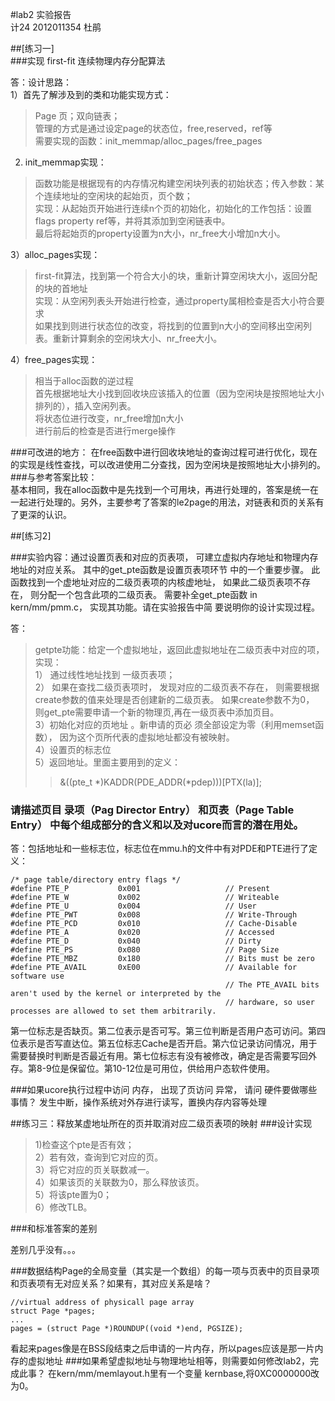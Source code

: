 #lab2 实验报告  
计24 2012011354 杜鹃

##[练习一]  
###实现 first-fit 连续物理内存分配算法  

答：设计思路：  
1）首先了解涉及到的类和功能实现方式：  
 > Page 页；双向链表；   
 > 管理的方式是通过设定page的状态位，free,reserved，ref等  
 > 需要实现的函数：init_memmap/alloc_pages/free_pages

2) init_memmap实现：  
>函数功能是根据现有的内存情况构建空闲块列表的初始状态；传入参数：某个连续地址的空闲块的起始页，页个数；  
>实现：从起始页开始进行连续n个页的初始化，初始化的工作包括：设置flags property ref等，并将其添加到空闲链表中。  
>最后将起始页的property设置为n大小，nr_free大小增加n大小。

3）alloc_pages实现：  
>first-fit算法，找到第一个符合大小的块，重新计算空闲块大小，返回分配的块的首地址  
>实现：从空闲列表头开始进行检查，通过property属相检查是否大小符合要求  
>如果找到则进行状态位的改变，将找到的位置到n大小的空间移出空闲列表。重新计算剩余的空闲块大小、nr_free大小。  

4）free_pages实现：
>相当于alloc函数的逆过程  
>首先根据地址大小找到回收块应该插入的位置（因为空闲块是按照地址大小排列的），插入空闲列表。  
>将状态位进行改变，nr_free增加n大小  
>进行前后的检查是否进行merge操作

###可改进的地方：
在free函数中进行回收块地址的查询过程可进行优化，现在的实现是线性查找，可以改进使用二分查找，因为空闲块是按照地址大小排列的。  
###与参考答案比较：  
基本相同，我在alloc函数中是先找到一个可用块，再进行处理的，答案是统一在一起进行处理的。另外，主要参考了答案的le2page的用法，对链表和页的关系有了更深的认识。

##[练习2]  

###实验内容：通过设置页表和对应的页表项， 可建立虚拟内存地址和物理内存地址的对应关系。 其中的get_pte函数是设置页表项环节 中的一个重要步骤。 此函数找到一个虚地址对应的二级页表项的内核虚地址， 如果此二级页表项不存在， 则分配一个包含此项的二级页表。 需要补全get_pte函数 in kern/mm/pmm.c， 实现其功能。请在实验报告中简 要说明你的设计实现过程。 

答：

> getpte功能：给定一个虚拟地址，返回此虚拟地址在二级页表中对应的项，实现：   
>1） 通过线性地址找到 一级页表项；  
>2） 如果在查找二级页表项时， 发现对应的二级页表不存在， 则需要根据create参数的值来处理是否创建新的二级页表。  如果create参数不为0， 则get_pte需要申请一个新的物理页,再在一级页表中添加页目。  
> 3）初始化对应的页地址 。新申请的页必
须全部设定为零（利用memset函数）， 因为这个页所代表的虚拟地址都没有被映射。   
> 4）设置页的标志位    
> 5）返回地址。里面主要用到的定义：  
> >&((pte_t *)KADDR(PDE_ADDR(*pdep)))[PTX(la)]; 
 

### 请描述页目 录项（Pag Director Entry） 和页表（Page Table Entry） 中每个组成部分的含义和以及对ucore而言的潜在用处。
答：包括地址和一些标志位，标志位在mmu.h的文件中有对PDE和PTE进行了定义：

	/* page table/directory entry flags */
	#define PTE_P           0x001                   // Present
	#define PTE_W           0x002                   // Writeable
	#define PTE_U           0x004                   // User
	#define PTE_PWT         0x008                   // Write-Through
	#define PTE_PCD         0x010                   // Cache-Disable
	#define PTE_A           0x020                   // Accessed
	#define PTE_D           0x040                   // Dirty
	#define PTE_PS          0x080                   // Page Size
	#define PTE_MBZ         0x180                   // Bits must be zero
	#define PTE_AVAIL       0xE00                   // Available for software use
	                                                // The PTE_AVAIL bits aren't used by the kernel or interpreted by the
	                                                // hardware, so user processes are allowed to set them arbitrarily.

第一位标志是否缺页。第二位表示是否可写。第三位判断是否用户态可访问。第四位表示是否写直达位。第五位标志Cache是否开启。第六位记录访问情况，用于需要替换时判断是否最近有用。第七位标志有没有被修改，确定是否需要写回外存。第8-9位是保留位。第10-12位是可用位，供给用户态软件使用。

###如果ucore执行过程中访问 内存， 出现了页访问 异常， 请问 硬件要做哪些事情？
发生中断，操作系统对外存进行读写，置换内存内容等处理

##练习三：释放某虚地址所在的页并取消对应二级页表项的映射
###设计实现
>1)检查这个pte是否有效；  
>2）若有效，查询到它对应的页。  
>3）将它对应的页关联数减一。  
>4）如果该页的关联数为0，那么释放该页。  
>5）将该pte置为0；  
>6）修改TLB。

###和标准答案的差别

差别几乎没有。。。

###数据结构Page的全局变量（其实是一个数组）的每一项与页表中的页目录项和页表项有无对应关系？如果有，其对应关系是啥？

```
//virtual address of physicall page array  
struct Page *pages; 
...
pages = (struct Page *)ROUNDUP((void *)end, PGSIZE);
```
看起来pages像是在BSS段结束之后申请的一片内存，所以pages应该是那一片内存的虚拟地址
###如果希望虚拟地址与物理地址相等，则需要如何修改lab2，完成此事？
在kern/mm/memlayout.h里有一个变量 kernbase,将0XC0000000改为0。


